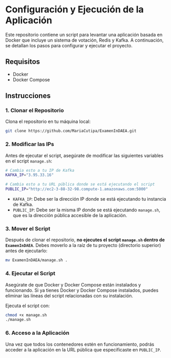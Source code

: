 # Configuración y Ejecución de la Aplicación

Este repositorio contiene un script para levantar una aplicación basada en Docker que incluye un sistema de votación, Redis y Kafka. A continuación, se detallan los pasos para configurar y ejecutar el proyecto.

## Requisitos

- Docker
- Docker Compose

## Instrucciones

### 1. Clonar el Repositorio
Clona el repositorio en tu máquina local:

```bash
git clone https://github.com/MariaCutipa/ExamenInDAEA.git
```

### 2. Modificar las IPs
Antes de ejecutar el script, asegúrate de modificar las siguientes variables en el script `manage.sh`:

```bash
# Cambia esto a tu IP de Kafka
KAFKA_IP="3.95.33.16"

# Cambia esto a tu URL pública donde se está ejecutando el script
PUBLIC_IP="http://ec2-3-88-32-98.compute-1.amazonaws.com:5000"
```

- `KAFKA_IP`: Debe ser la dirección IP donde se está ejecutando tu instancia de Kafka.
- `PUBLIC_IP`: Debe ser la misma IP donde se está ejecutando `manage.sh`, que es la dirección pública accesible de la aplicación.

### 3. Mover el Script

Después de clonar el repositorio, **no ejecutes el script `manage.sh` dentro de `ExamenInDAEA`**. Debes moverlo a la raíz de tu proyecto (directorio superior) antes de ejecutarlo:

```bash
mv ExamenInDAEA/manage.sh .
```

### 4. Ejecutar el Script

Asegúrate de que Docker y Docker Compose están instalados y funcionando. Si ya tienes Docker y Docker Compose instalados, puedes eliminar las líneas del script relacionadas con su instalación.

Ejecuta el script con:

```bash
chmod +x manage.sh
./manage.sh
```

### 6. Acceso a la Aplicación

Una vez que todos los contenedores estén en funcionamiento, podrás acceder a la aplicación en la URL pública que especificaste en `PUBLIC_IP`.

